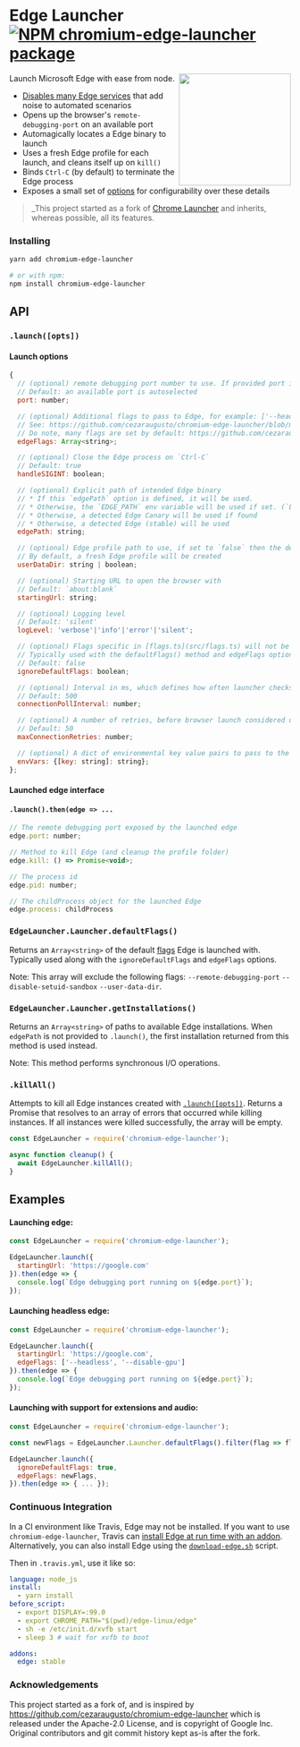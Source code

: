 # Edge Launcher [![NPM chromium-edge-launcher package](https://img.shields.io/npm/v/chromium-edge-launcher.svg)](https://npmjs.org/package/chromium-edge-launcher)


<img src="https://user-images.githubusercontent.com/4672033/107800563-adb9ce00-6d3d-11eb-8425-2256d0278894.png" align=right height=200>

Launch Microsoft Edge with ease from node.

* [Disables many Edge services](https://github.com/cezaraugusto/chromium-edge-launcher/blob/master/src/flags.ts) that add noise to automated scenarios
* Opens up the browser's `remote-debugging-port` on an available port
* Automagically locates a Edge binary to launch
* Uses a fresh Edge profile for each launch, and cleans itself up on `kill()`
* Binds `Ctrl-C` (by default) to terminate the Edge process
* Exposes a small set of [options](#api) for configurability over these details

> _This project started as a fork of [Chrome Launcher](https://github.com/GoogleChrome/chrome-launcher) and inherits, whereas possible, all its features.

### Installing

```sh
yarn add chromium-edge-launcher

# or with npm:
npm install chromium-edge-launcher
```


## API

### `.launch([opts])`

#### Launch options

```js
{
  // (optional) remote debugging port number to use. If provided port is already busy, launch() will reject
  // Default: an available port is autoselected
  port: number;

  // (optional) Additional flags to pass to Edge, for example: ['--headless', '--disable-gpu']
  // See: https://github.com/cezaraugusto/chromium-edge-launcher/blob/master/docs/edge-flags-for-tools.md
  // Do note, many flags are set by default: https://github.com/cezaraugusto/chromium-edge-launcher/blob/master/src/flags.ts
  edgeFlags: Array<string>;

  // (optional) Close the Edge process on `Ctrl-C`
  // Default: true
  handleSIGINT: boolean;

  // (optional) Explicit path of intended Edge binary
  // * If this `edgePath` option is defined, it will be used.
  // * Otherwise, the `EDGE_PATH` env variable will be used if set. (`LIGHTHOUSE_CHROMIUM_PATH` is deprecated)
  // * Otherwise, a detected Edge Canary will be used if found
  // * Otherwise, a detected Edge (stable) will be used
  edgePath: string;

  // (optional) Edge profile path to use, if set to `false` then the default profile will be used.
  // By default, a fresh Edge profile will be created
  userDataDir: string | boolean;

  // (optional) Starting URL to open the browser with
  // Default: `about:blank`
  startingUrl: string;

  // (optional) Logging level
  // Default: 'silent'
  logLevel: 'verbose'|'info'|'error'|'silent';

  // (optional) Flags specific in [flags.ts](src/flags.ts) will not be included.
  // Typically used with the defaultFlags() method and edgeFlags option.
  // Default: false
  ignoreDefaultFlags: boolean;

  // (optional) Interval in ms, which defines how often launcher checks browser port to be ready.
  // Default: 500
  connectionPollInterval: number;

  // (optional) A number of retries, before browser launch considered unsuccessful.
  // Default: 50
  maxConnectionRetries: number;

  // (optional) A dict of environmental key value pairs to pass to the spawned edge process.
  envVars: {[key: string]: string};
};
```

#### Launched edge interface

#### `.launch().then(edge => ...`

```js
// The remote debugging port exposed by the launched edge
edge.port: number;

// Method to kill Edge (and cleanup the profile folder)
edge.kill: () => Promise<void>;

// The process id
edge.pid: number;

// The childProcess object for the launched Edge
edge.process: childProcess
```

### `EdgeLauncher.Launcher.defaultFlags()`

Returns an `Array<string>` of the default [flags](docs/edge-flags-for-tools.md) Edge is launched with. Typically used along with the `ignoreDefaultFlags` and `edgeFlags` options.

Note: This array will exclude the following flags: `--remote-debugging-port` `--disable-setuid-sandbox` `--user-data-dir`.

### `EdgeLauncher.Launcher.getInstallations()`

Returns an `Array<string>` of paths to available Edge installations. When `edgePath` is not provided to `.launch()`, the first installation returned from this method is used instead.

Note: This method performs synchronous I/O operations.

### `.killAll()`

Attempts to kill all Edge instances created with [`.launch([opts])`](#launchopts). Returns a Promise that resolves to an array of errors that occurred while killing instances. If all instances were killed successfully, the array will be empty.

```js
const EdgeLauncher = require('chromium-edge-launcher');

async function cleanup() {
  await EdgeLauncher.killAll();
}
```

## Examples

#### Launching edge:

```js
const EdgeLauncher = require('chromium-edge-launcher');

EdgeLauncher.launch({
  startingUrl: 'https://google.com'
}).then(edge => {
  console.log(`Edge debugging port running on ${edge.port}`);
});
```


#### Launching headless edge:

```js
const EdgeLauncher = require('chromium-edge-launcher');

EdgeLauncher.launch({
  startingUrl: 'https://google.com',
  edgeFlags: ['--headless', '--disable-gpu']
}).then(edge => {
  console.log(`Edge debugging port running on ${edge.port}`);
});
```

#### Launching with support for extensions and audio:

```js
const EdgeLauncher = require('chromium-edge-launcher');

const newFlags = EdgeLauncher.Launcher.defaultFlags().filter(flag => flag !== '--disable-extensions' && flag !== '--mute-audio');

EdgeLauncher.launch({
  ignoreDefaultFlags: true,
  edgeFlags: newFlags,
}).then(edge => { ... });
```

### Continuous Integration

In a CI environment like Travis, Edge may not be installed. If you want to use `chromium-edge-launcher`, Travis can [install Edge at run time with an addon](https://docs.travis-ci.com/user/edge).  Alternatively, you can also install Edge using the [`download-edge.sh`](https://raw.githubusercontent.com/cezaraugusto/chromium-edge-launcher/v0.8.0/scripts/download-edge.sh) script.

Then in `.travis.yml`, use it like so:

```yaml
language: node_js
install:
  - yarn install
before_script:
  - export DISPLAY=:99.0
  - export CHROME_PATH="$(pwd)/edge-linux/edge"
  - sh -e /etc/init.d/xvfb start
  - sleep 3 # wait for xvfb to boot

addons:
  edge: stable
```

### Acknowledgements

This project started as a fork of, and is inspired by https://github.com/cezaraugusto/chromium-edge-launcher which is released under the Apache-2.0 License, and is copyright of Google Inc. Original contributors and git commit history kept as-is after the fork.

